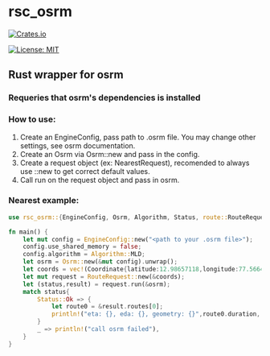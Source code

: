 # rsc_osrm
[![Crates.io][crates-badge]][crates-url]

[crates-badge]: https://img.shields.io/crates/v/rs_osrm.svg
[crates-url]: https://crates.io/crates/rs_osrm
[![License: MIT](https://img.shields.io/badge/License-MIT-blue.svg)](https://opensource.org/licenses/MIT)

## Rust wrapper for osrm

### Requeries that osrm's dependencies is installed

### How to use:
1. Create an EngineConfig, pass path to .osrm file. You may change other settings, see osrm documentation.
2. Create an Osrm via Osrm::new and pass in the config.
3. Create a request object (ex: NearestRequest), recomended to always use ::new to get correct default values.
4. Call run on the request object and pass in osrm.

### Nearest example:
```rust
use rsc_osrm::{EngineConfig, Osrm, Algorithm, Status, route::RouteRequest, general::Coordinate};

fn main() {
    let mut config = EngineConfig::new("<path to your .osrm file>");
    config.use_shared_memory = false;
    config.algorithm = Algorithm::MLD;
    let osrm = Osrm::new(&mut config).unwrap();
    let coords = vec!(Coordinate{latitude:12.98657118,longitude:77.56644753}, Coordinate{latitude:12.97436012,longitude:77.62567071});
    let mut request = RouteRequest::new(&coords);
    let (status,result) = request.run(&osrm);
    match status{
        Status::Ok => {
            let route0 = &result.routes[0];
            println!("eta: {}, eda: {}, geometry: {}",route0.duration, route0.distance, (route0.geometry).as_ref().unwrap());
        }
        _ => println!("call osrm failed"),
    }
}

```
